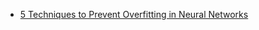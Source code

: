 
- [5 Techniques to Prevent Overfitting in Neural Networks](https://hbr.org/2020/09/how-to-get-your-resume-noticed-and-out-of-the-trash-bin?utm_medium=social&utm_campaign=hbr&utm_source=twitter&tpcc=orgsocial_edit)

